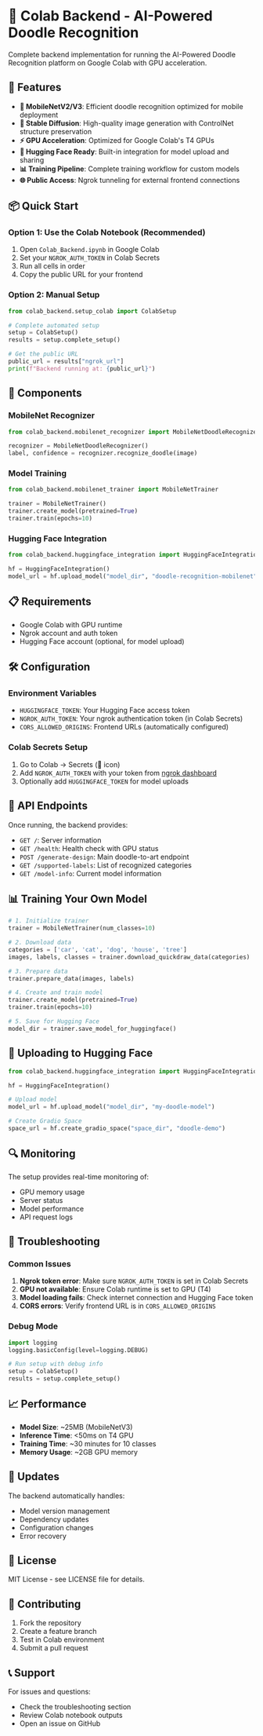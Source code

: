 # 🎨 Colab Backend - AI-Powered Doodle Recognition

Complete backend implementation for running the AI-Powered Doodle Recognition platform on Google Colab with GPU acceleration.

## 🚀 Features

- **🤖 MobileNetV2/V3**: Efficient doodle recognition optimized for mobile deployment
- **🎨 Stable Diffusion**: High-quality image generation with ControlNet structure preservation
- **⚡ GPU Acceleration**: Optimized for Google Colab's T4 GPUs
- **🤗 Hugging Face Ready**: Built-in integration for model upload and sharing
- **📊 Training Pipeline**: Complete training workflow for custom models
- **🌐 Public Access**: Ngrok tunneling for external frontend connections

## 📦 Quick Start

### Option 1: Use the Colab Notebook (Recommended)

1. Open `Colab_Backend.ipynb` in Google Colab
2. Set your `NGROK_AUTH_TOKEN` in Colab Secrets
3. Run all cells in order
4. Copy the public URL for your frontend

### Option 2: Manual Setup

```python
from colab_backend.setup_colab import ColabSetup

# Complete automated setup
setup = ColabSetup()
results = setup.complete_setup()

# Get the public URL
public_url = results["ngrok_url"]
print(f"Backend running at: {public_url}")
```

## 🔧 Components

### MobileNet Recognizer
```python
from colab_backend.mobilenet_recognizer import MobileNetDoodleRecognizer

recognizer = MobileNetDoodleRecognizer()
label, confidence = recognizer.recognize_doodle(image)
```

### Model Training
```python
from colab_backend.mobilenet_trainer import MobileNetTrainer

trainer = MobileNetTrainer()
trainer.create_model(pretrained=True)
trainer.train(epochs=10)
```

### Hugging Face Integration
```python
from colab_backend.huggingface_integration import HuggingFaceIntegration

hf = HuggingFaceIntegration()
model_url = hf.upload_model("model_dir", "doodle-recognition-mobilenet")
```

## 📋 Requirements

- Google Colab with GPU runtime
- Ngrok account and auth token
- Hugging Face account (optional, for model upload)

## 🛠️ Configuration

### Environment Variables
- `HUGGINGFACE_TOKEN`: Your Hugging Face access token
- `NGROK_AUTH_TOKEN`: Your ngrok authentication token (in Colab Secrets)
- `CORS_ALLOWED_ORIGINS`: Frontend URLs (automatically configured)

### Colab Secrets Setup
1. Go to Colab → Secrets (🔑 icon)
2. Add `NGROK_AUTH_TOKEN` with your token from [ngrok dashboard](https://dashboard.ngrok.com/get-started/your-authtoken)
3. Optionally add `HUGGINGFACE_TOKEN` for model uploads

## 🎯 API Endpoints

Once running, the backend provides:

- `GET /`: Server information
- `GET /health`: Health check with GPU status
- `POST /generate-design`: Main doodle-to-art endpoint
- `GET /supported-labels`: List of recognized categories
- `GET /model-info`: Current model information

## 📊 Training Your Own Model

```python
# 1. Initialize trainer
trainer = MobileNetTrainer(num_classes=10)

# 2. Download data
categories = ['car', 'cat', 'dog', 'house', 'tree']
images, labels, classes = trainer.download_quickdraw_data(categories)

# 3. Prepare data
trainer.prepare_data(images, labels)

# 4. Create and train model
trainer.create_model(pretrained=True)
trainer.train(epochs=10)

# 5. Save for Hugging Face
model_dir = trainer.save_model_for_huggingface()
```

## 🤗 Uploading to Hugging Face

```python
from colab_backend.huggingface_integration import HuggingFaceIntegration

hf = HuggingFaceIntegration()

# Upload model
model_url = hf.upload_model("model_dir", "my-doodle-model")

# Create Gradio Space
space_url = hf.create_gradio_space("space_dir", "doodle-demo")
```

## 🔍 Monitoring

The setup provides real-time monitoring of:
- GPU memory usage
- Server status
- Model performance
- API request logs

## 🐛 Troubleshooting

### Common Issues

1. **Ngrok token error**: Make sure `NGROK_AUTH_TOKEN` is set in Colab Secrets
2. **GPU not available**: Ensure Colab runtime is set to GPU (T4)
3. **Model loading fails**: Check internet connection and Hugging Face token
4. **CORS errors**: Verify frontend URL is in `CORS_ALLOWED_ORIGINS`

### Debug Mode

```python
import logging
logging.basicConfig(level=logging.DEBUG)

# Run setup with debug info
setup = ColabSetup()
results = setup.complete_setup()
```

## 📈 Performance

- **Model Size**: ~25MB (MobileNetV3)
- **Inference Time**: <50ms on T4 GPU
- **Training Time**: ~30 minutes for 10 classes
- **Memory Usage**: ~2GB GPU memory

## 🔄 Updates

The backend automatically handles:
- Model version management
- Dependency updates
- Configuration changes
- Error recovery

## 📄 License

MIT License - see LICENSE file for details.

## 🤝 Contributing

1. Fork the repository
2. Create a feature branch
3. Test in Colab environment
4. Submit a pull request

## 📞 Support

For issues and questions:
- Check the troubleshooting section
- Review Colab notebook outputs
- Open an issue on GitHub